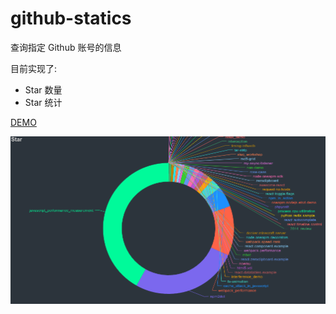# github-statics
查询指定 Github 账号的信息

目前实现了:

- Star 数量
- Star 统计

[DEMO](http://wyvernnot.github.io/github-statics/)

![screenshot](./screenshot.png)